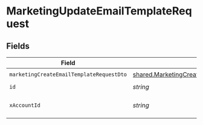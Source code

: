 # MarketingUpdateEmailTemplateRequest


## Fields

| Field                                                                                                          | Type                                                                                                           | Required                                                                                                       | Description                                                                                                    |
| -------------------------------------------------------------------------------------------------------------- | -------------------------------------------------------------------------------------------------------------- | -------------------------------------------------------------------------------------------------------------- | -------------------------------------------------------------------------------------------------------------- |
| `marketingCreateEmailTemplateRequestDto`                                                                       | [shared.MarketingCreateEmailTemplateRequestDto](../../models/shared/marketingcreateemailtemplaterequestdto.md) | :heavy_check_mark:                                                                                             | N/A                                                                                                            |
| `id`                                                                                                           | *string*                                                                                                       | :heavy_check_mark:                                                                                             | N/A                                                                                                            |
| `xAccountId`                                                                                                   | *string*                                                                                                       | :heavy_check_mark:                                                                                             | The account identifier                                                                                         |